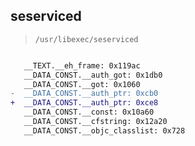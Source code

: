## seserviced

> `/usr/libexec/seserviced`

```diff

   __TEXT.__eh_frame: 0x119ac
   __DATA_CONST.__auth_got: 0x1db0
   __DATA_CONST.__got: 0x1060
-  __DATA_CONST.__auth_ptr: 0xcb0
+  __DATA_CONST.__auth_ptr: 0xce8
   __DATA_CONST.__const: 0x10a60
   __DATA_CONST.__cfstring: 0x12a20
   __DATA_CONST.__objc_classlist: 0x728

```
